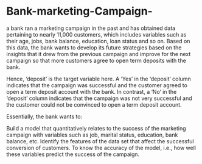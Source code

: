 # Bank-marketing-Campaign-
a bank ran a marketing campaign in the past and has obtained data pertaining to nearly 11,000 customers, which includes variables such as their age, jobs, bank balance, education, loan status and so on. Based on this data, the bank wants to develop its future strategies based on the insights that it drew from the previous campaign and improve for the next campaign so that more customers agree to open term deposits with the bank.

 

Hence, ‘deposit’ is the target variable here. A ‘Yes’ in the ‘deposit’ column indicates that the campaign was successful and the customer agreed to open a term deposit account with the bank. In contrast, a ‘No’ in the ‘deposit’ column indicates that the campaign was not very successful and the customer could not be convinced to open a term deposit account.

 

Essentially, the bank wants to:

Build a model that quantitatively relates to the success of the marketing campaign with variables such as job, marital status, education, bank balance, etc.
Identify the features of the data set that affect the successful conversion of customers.
To know the accuracy of the model, i.e., how well these variables predict the success of the campaign.
